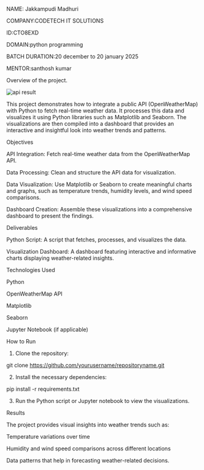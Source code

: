 NAME: Jakkampudi Madhuri

COMPANY:CODETECH IT SOLUTIONS

ID:CTO8EXD

DOMAIN:python programming

 BATCH DURATION:20 december to 20 january 2025

MENTOR:santhosh kumar

Overview of the project.

![api result](https://github.com/user-attachments/assets/47799e8c-0da0-4b67-af82-30f489f253ea)

This project demonstrates how to integrate a public API (OpenWeatherMap) with Python to fetch real-time weather data. It processes this data and visualizes it using Python libraries such as Matplotlib and Seaborn. The visualizations are then compiled into a dashboard that provides an interactive and insightful look into weather trends and patterns.

Objectives

API Integration: Fetch real-time weather data from the OpenWeatherMap API.

Data Processing: Clean and structure the API data for visualization.

Data Visualization: Use Matplotlib or Seaborn to create meaningful charts and graphs, such as temperature trends, humidity levels, and wind speed comparisons.

Dashboard Creation: Assemble these visualizations into a comprehensive dashboard to present the findings.


Deliverables

Python Script: A script that fetches, processes, and visualizes the data.

Visualization Dashboard: A dashboard featuring interactive and informative charts displaying weather-related insights.


Technologies Used

Python

OpenWeatherMap API

Matplotlib

Seaborn

Jupyter Notebook (if applicable)


How to Run

1. Clone the repository:

git clone https://github.com/yourusername/repositoryname.git


2. Install the necessary dependencies:

pip install -r requirements.txt


3. Run the Python script or Jupyter notebook to view the visualizations.



Results

The project provides visual insights into weather trends such as:

Temperature variations over time

Humidity and wind speed comparisons across different locations

Data patterns that help in forecasting weather-related decisions.
